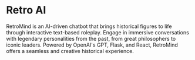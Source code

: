 # Retro AI
 RetroMind is an AI-driven chatbot that brings historical figures to life through interactive text-based roleplay. Engage in immersive conversations with legendary personalities from the past, from great philosophers to iconic leaders. Powered by OpenAI's GPT, Flask, and React, RetroMind offers a seamless and creative historical experience.

